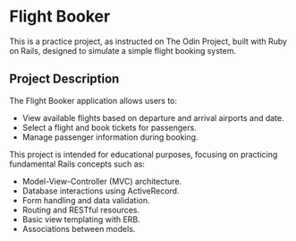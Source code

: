 # Flight Booker

This is a practice project, as instructed on The Odin Project, built with Ruby on Rails, designed to simulate a simple flight booking system.

## Project Description

The Flight Booker application allows users to:

* View available flights based on departure and arrival airports and date.
* Select a flight and book tickets for passengers.
* Manage passenger information during booking.

This project is intended for educational purposes, focusing on practicing fundamental Rails concepts such as:

* Model-View-Controller (MVC) architecture.
* Database interactions using ActiveRecord.
* Form handling and data validation.
* Routing and RESTful resources.
* Basic view templating with ERB.
* Associations between models.